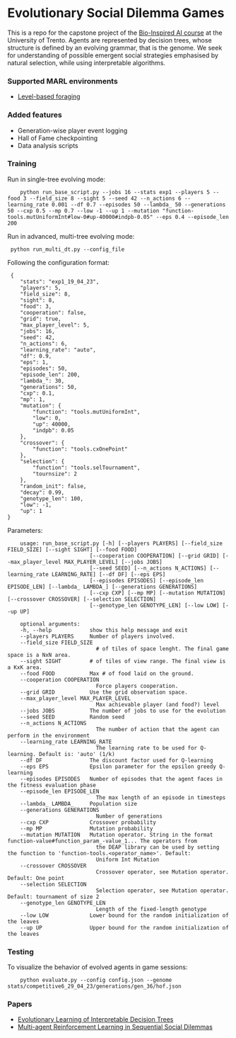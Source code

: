 # Evolutionary Social Dilemma Games
This is a repo for the capstone project of the [Bio-Inspired AI course](https://sites.google.com/site/giovanniiacca/teaching/bio_ai) at the University of Trento. Agents are represented by decision trees, whose structure is defined by an evolving grammar, that is the genome. We seek for understanding of possible emergent social strategies emphasised by natural selection, while using interpretable algorithms.  

### Supported MARL environments
- [Level-based foraging](https://github.com/semitable/lb-foraging)

### Added features
- Generation-wise player event logging
- Hall of Fame checkpointing
- Data analysis scripts

### Training
Run in single-tree evolving mode:
```
    python run_base_script.py --jobs 16 --stats exp1 --players 5 --food 3 --field_size 8 --sight 5 --seed 42 --n_actions 6 --learning_rate 0.001 --df 0.7 --episodes 50 --lambda_ 50 --generations 50 --cxp 0.5 --mp 0.7 --low -1 --up 1 --mutation "function-tools.mutUniformInt#low-0#up-40000#indpb-0.05" --eps 0.4 --episode_len 200
```

Run in advanced, multi-tree evolving mode:
```
 python run_multi_dt.py --config_file
 ```

 Following the configuration format:
```
 {
    "stats": "exp1_19_04_23",
    "players": 5,
    "field_size": 8,
    "sight": 8,
    "food": 3,
    "cooperation": false,
    "grid": true,
    "max_player_level": 5,
    "jobs": 16,
    "seed": 42,
    "n_actions": 6,
    "learning_rate": "auto",
    "df": 0.9,
    "eps": 1,
    "episodes": 50,
    "episode_len": 200,
    "lambda_": 30,
    "generations": 50,
    "cxp": 0.1,
    "mp": 1,
    "mutation": {
        "function": "tools.mutUniformInt",
        "low": 0,
        "up": 40000,
        "indpb": 0.05
    },
    "crossover": {
        "function": "tools.cxOnePoint"
    },
    "selection": {
        "function": "tools.selTournament",
        "tournsize": 2
    },
    "random_init": false,
    "decay": 0.99,
    "genotype_len": 100,
    "low": -1,
    "up": 1
}
```

Parameters:
```
    usage: run_base_script.py [-h] [--players PLAYERS] [--field_size FIELD_SIZE] [--sight SIGHT] [--food FOOD]
                          [--cooperation COOPERATION] [--grid GRID] [--max_player_level MAX_PLAYER_LEVEL] [--jobs JOBS]
                          [--seed SEED] [--n_actions N_ACTIONS] [--learning_rate LEARNING_RATE] [--df DF] [--eps EPS]
                          [--episodes EPISODES] [--episode_len EPISODE_LEN] [--lambda_ LAMBDA_] [--generations GENERATIONS]
                          [--cxp CXP] [--mp MP] [--mutation MUTATION] [--crossover CROSSOVER] [--selection SELECTION]
                          [--genotype_len GENOTYPE_LEN] [--low LOW] [--up UP]

    optional arguments:
    -h, --help            show this help message and exit
    --players PLAYERS     Number of players involved.
    --field_size FIELD_SIZE
                            # of tiles of space lenght. The final game space is a NxN area.
    --sight SIGHT         # of tiles of view range. The final view is a KxK area.
    --food FOOD           Max # of food laid on the ground.
    --cooperation COOPERATION
                            Force players cooperation.
    --grid GRID           Use the grid observation space.
    --max_player_level MAX_PLAYER_LEVEL
                            Max achievable player (and food?) level
    --jobs JOBS           The number of jobs to use for the evolution
    --seed SEED           Random seed
    --n_actions N_ACTIONS
                            The number of action that the agent can perform in the environment
    --learning_rate LEARNING_RATE
                            The learning rate to be used for Q-learning. Default is: 'auto' (1/k)
    --df DF               The discount factor used for Q-learning
    --eps EPS             Epsilon parameter for the epsilon greedy Q-learning
    --episodes EPISODES   Number of episodes that the agent faces in the fitness evaluation phase
    --episode_len EPISODE_LEN
                            The max length of an episode in timesteps
    --lambda_ LAMBDA_     Population size
    --generations GENERATIONS
                            Number of generations
    --cxp CXP             Crossover probability
    --mp MP               Mutation probability
    --mutation MUTATION   Mutation operator. String in the format function-value#function_param_-value_1... The operators from    
                            the DEAP library can be used by setting the function to 'function-tools.<operator_name>'. Default:      
                            Uniform Int Mutation
    --crossover CROSSOVER
                            Crossover operator, see Mutation operator. Default: One point
    --selection SELECTION
                            Selection operator, see Mutation operator. Default: tournament of size 2
    --genotype_len GENOTYPE_LEN
                            Length of the fixed-length genotype
    --low LOW             Lower bound for the random initialization of the leaves
    --up UP               Upper bound for the random initialization of the leaves
```

### Testing
To visualize the behavior of evolved agents in game sessions: 
```
    python evaluate.py --config config.json --genome stats/competitive6_29_04_23/generations/gen_36/hof.json
```

### Papers
- [Evolutionary Learning of Interpretable Decision Trees](https://ieeexplore.ieee.org/document/10015004)
- [Multi-agent Reinforcement Learning in Sequential Social Dilemmas](http://arxiv.org/abs/1702.03037)
